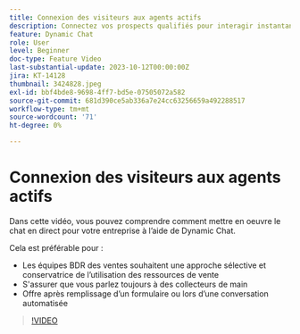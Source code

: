 ```yaml
---
title: Connexion des visiteurs aux agents actifs
description: Connectez vos prospects qualifiés pour interagir instantanément avec vos agents de vente.
feature: Dynamic Chat
role: User
level: Beginner
doc-type: Feature Video
last-substantial-update: 2023-10-12T00:00:00Z
jira: KT-14128
thumbnail: 3424828.jpeg
exl-id: bbf4bde8-9698-4ff7-bd5e-07505072a582
source-git-commit: 681d390ce5ab336a7e24cc63256659a492288517
workflow-type: tm+mt
source-wordcount: '71'
ht-degree: 0%

---
```


# Connexion des visiteurs aux agents actifs

Dans cette vidéo, vous pouvez comprendre comment mettre en oeuvre le chat en direct pour votre entreprise à l’aide de Dynamic Chat.

Cela est préférable pour :

* Les équipes BDR des ventes souhaitent une approche sélective et conservatrice de l’utilisation des ressources de vente
* S&#39;assurer que vous parlez toujours à des collecteurs de main
* Offre après remplissage d’un formulaire ou lors d’une conversation automatisée

>[!VIDEO](https://video.tv.adobe.com/v/3452060/?learn=on&captions=fre_fr)
